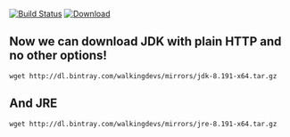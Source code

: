 [![Build Status](https://travis-ci.org/walkingdevs/oraclejdk-mirror.svg?branch=master)](https://travis-ci.org/walkingdevs/oraclejdk-mirror)
[![Download](https://api.bintray.com/packages/walkingdevs/mirrors/oraclejdk/images/download.svg)](https://bintray.com/walkingdevs/mirrors/oraclejdk/_latestVersion)

## Now we can download JDK with plain HTTP and no other options!
    wget http://dl.bintray.com/walkingdevs/mirrors/jdk-8.191-x64.tar.gz

## And JRE
    wget http://dl.bintray.com/walkingdevs/mirrors/jre-8.191-x64.tar.gz